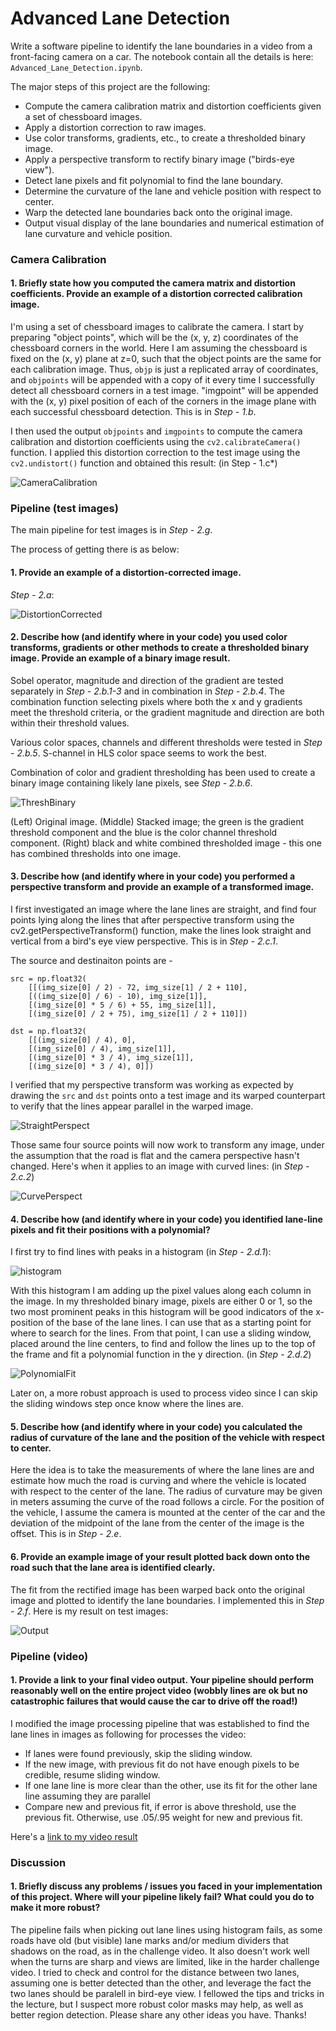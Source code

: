 # Advanced Lane Detection

Write a software pipeline to identify the lane boundaries in a video from a front-facing camera on a car. The notebook contain all the details is here: `Advanced_Lane_Detection.ipynb`.

The major steps of this project are the following:

* Compute the camera calibration matrix and distortion coefficients given a set of chessboard images.
* Apply a distortion correction to raw images.
* Use color transforms, gradients, etc., to create a thresholded binary image.
* Apply a perspective transform to rectify binary image ("birds-eye view").
* Detect lane pixels and fit polynomial to find the lane boundary.
* Determine the curvature of the lane and vehicle position with respect to center.
* Warp the detected lane boundaries back onto the original image.
* Output visual display of the lane boundaries and numerical estimation of lane curvature and vehicle position.


### Camera Calibration

#### 1. Briefly state how you computed the camera matrix and distortion coefficients. Provide an example of a distortion corrected calibration image.

I'm using a set of chessboard images to calibrate the camera. I start by preparing "object points", which will be the (x, y, z) coordinates of the chessboard corners in the world. Here I am assuming the chessboard is fixed on the (x, y) plane at z=0, such that the object points are the same for each calibration image.  Thus, `objp` is just a replicated array of coordinates, and `objpoints` will be appended with a copy of it every time I successfully detect all chessboard corners in a test image. "imgpoint" will be appended with the (x, y) pixel position of each of the corners in the image plane with each successful chessboard detection. This is in *Step - 1.b*. 

I then used the output `objpoints` and `imgpoints` to compute the camera calibration and distortion coefficients using the `cv2.calibrateCamera()` function.  I applied this distortion correction to the test image using the `cv2.undistort()` function and obtained this result: (in Step - 1.c*)

![CameraCalibration](https://github.com/LuLi0077/SDC/blob/master/Advanced_Lane_Detection/output_images/CameraCalibration.png)


### Pipeline (test images)

The main pipeline for test images is in *Step - 2.g*.

The process of getting there is as below:


#### 1. Provide an example of a distortion-corrected image.

*Step - 2.a*:

![DistortionCorrected](https://github.com/LuLi0077/SDC/blob/master/Advanced_Lane_Detection/output_images/DistortionCorrected.png)


#### 2. Describe how (and identify where in your code) you used color transforms, gradients or other methods to create a thresholded binary image. Provide an example of a binary image result.

Sobel operator, magnitude and direction of the gradient are tested separately in *Step - 2.b.1-3* and in combination in *Step - 2.b.4*. The combination function selecting pixels where both the x and y gradients meet the threshold criteria, or the gradient magnitude and direction are both within their threshold values.

Various color spaces, channels and different thresholds were tested in *Step - 2.b.5*. S-channel in HLS color space seems to work the best.

Combination of color and gradient thresholding has been used to create a binary image containing likely lane pixels, see *Step - 2.b.6*. 

![ThreshBinary](https://github.com/LuLi0077/SDC/blob/master/Advanced_Lane_Detection/output_images/ThreshBinary.png)

(Left) Original image. (Middle) Stacked image; the green is the gradient threshold component and the blue is the color channel threshold component. (Right) black and white combined thresholded image - this one has combined thresholds into one image.


#### 3. Describe how (and identify where in your code) you performed a perspective transform and provide an example of a transformed image.

I first investigated an image where the lane lines are straight, and find four points lying along the lines that after perspective transform using the cv2.getPerspectiveTransform() function, make the lines look straight and vertical from a bird's eye view perspective. This is in *Step - 2.c.1*.

The source and destinaiton points are - 

```
src = np.float32(
    [[(img_size[0] / 2) - 72, img_size[1] / 2 + 110],
    [((img_size[0] / 6) - 10), img_size[1]],
    [(img_size[0] * 5 / 6) + 55, img_size[1]],
    [(img_size[0] / 2 + 75), img_size[1] / 2 + 110]])

dst = np.float32(
    [[(img_size[0] / 4), 0],
    [(img_size[0] / 4), img_size[1]],
    [(img_size[0] * 3 / 4), img_size[1]],
    [(img_size[0] * 3 / 4), 0]])

```

I verified that my perspective transform was working as expected by drawing the `src` and `dst` points onto a test image and its warped counterpart to verify that the lines appear parallel in the warped image.

![StraightPerspect](https://github.com/LuLi0077/SDC/blob/master/Advanced_Lane_Detection/output_images/StraightPerspect.png)

Those same four source points will now work to transform any image, under the assumption that the road is flat and the camera perspective hasn't changed. Here's when it applies to an image with curved lines: (in *Step - 2.c.2*)

![CurvePerspect](https://github.com/LuLi0077/SDC/blob/master/Advanced_Lane_Detection/output_images/CurvePerspect.png)


#### 4. Describe how (and identify where in your code) you identified lane-line pixels and fit their positions with a polynomial?

I first try to find lines with peaks in a histogram (in *Step - 2.d.1*):

![histogram](https://github.com/LuLi0077/SDC/blob/master/Advanced_Lane_Detection/output_images/histogram.png)

With this histogram I am adding up the pixel values along each column in the image. In my thresholded binary image, pixels are either 0 or 1, so the two most prominent peaks in this histogram will be good indicators of the x-position of the base of the lane lines. I can use that as a starting point for where to search for the lines. From that point, I can use a sliding window, placed around the line centers, to find and follow the lines up to the top of the frame and fit a polynomial function in the y direction. (in *Step - 2.d.2*)

![PolynomialFit](https://github.com/LuLi0077/SDC/blob/master/Advanced_Lane_Detection/output_images/PolynomialFit.png)

Later on, a more robust approach is used to process video since I can skip the sliding windows step once know where the lines are.


#### 5. Describe how (and identify where in your code) you calculated the radius of curvature of the lane and the position of the vehicle with respect to center.

Here the idea is to take the measurements of where the lane lines are and estimate how much the road is curving and where the vehicle is located with respect to the center of the lane. The radius of curvature may be given in meters assuming the curve of the road follows a circle. For the position of the vehicle, I assume the camera is mounted at the center of the car and the deviation of the midpoint of the lane from the center of the image is the offset. This is in *Step - 2.e*.


#### 6. Provide an example image of your result plotted back down onto the road such that the lane area is identified clearly.

The fit from the rectified image has been warped back onto the original image and plotted to identify the lane boundaries. I implemented this in *Step - 2.f*.  Here is my result on test images:

![Output](https://github.com/LuLi0077/SDC/blob/master/Advanced_Lane_Detection/output_images/Output.png)


### Pipeline (video)

#### 1. Provide a link to your final video output. Your pipeline should perform reasonably well on the entire project video (wobbly lines are ok but no catastrophic failures that would cause the car to drive off the road!)

I modified the image processing pipeline that was established to find the lane lines in images as following for processes the video:
* If lanes were found previously, skip the sliding window. 
* If the new image, with previous fit do not have enough pixels to be credible, resume sliding window.
* If one lane line is more clear than the other, use its fit for the other lane line assuming they are parallel
* Compare new and previous fit, if error is above threshold, use the previous fit. Otherwise, use .05/.95 weight for new and previous fit. 

Here's a [link to my video result](https://youtu.be/IzsE6VoQ_bw)


### Discussion

#### 1. Briefly discuss any problems / issues you faced in your implementation of this project. Where will your pipeline likely fail? What could you do to make it more robust?

The pipeline fails when picking out lane lines using histogram fails, as some roads have old (but visible) lane marks and/or medium dividers that shadows on the road, as in the challenge video. It also doesn't work well when the turns are sharp and views are limited, like in the harder challenge video. I tried to check and control for the distance between two lanes, assuming one is better detected than the other, and leverage the fact the two lanes should be paralell in bird-eye view. I fellowed the tips and tricks in the lecture, but I suspect more robust color masks may help, as well as better region detection. Please share any other ideas you have. Thanks!
